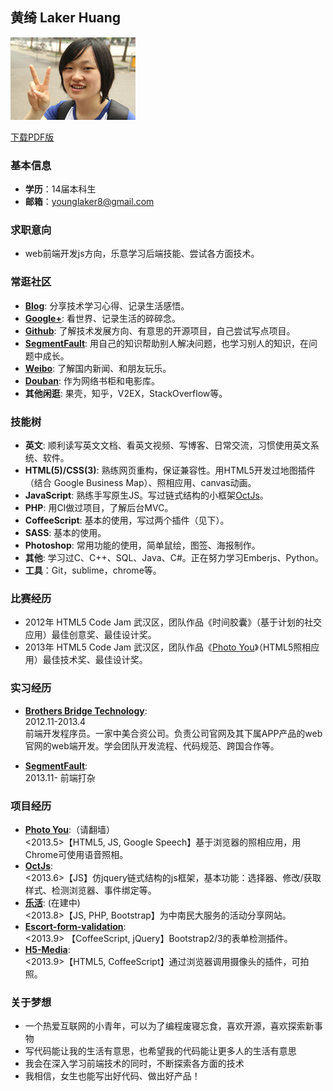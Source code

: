 ## 黄绮 Laker Huang

![Me](img/me.jpg)

[下载PDF版](黄绮的简历.zip "下载PDF版")

### 基本信息

* __学历__：14届本科生
* __邮箱__：younglaker8@gmail.com

### 求职意向

* web前端开发js方向，乐意学习后端技能、尝试各方面技术。

### 常逛社区

* __[Blog](http://www.cnblogs.com/younglaker/ "My blog")__: 分享技术学习心得、记录生活感悟。
* __[Google+](https://plus.google.com/u/0/117680685769153571568/posts "My Google+")__: 看世界、记录生活的碎碎念。
* __[Github](https://github.com/younglaker "My Github")__: 了解技术发展方向、有意思的开源项目，自己尝试写点项目。
* __[SegmentFault](http://segmentfault.com/u/younglaker)__: 用自己的知识帮助别人解决问题，也学习别人的知识，在问题中成长。
* __[Weibo](http://weibo.com/shaojianghu/ "My Weibo")__: 了解国内新闻、和朋友玩乐。
* __[Douban](http://www.douban.com/people/younglaker/ "My Douban")__: 作为网络书柜和电影库。
* __其他闲逛__: 果壳，知乎，V2EX，StackOverflow等。

### 技能树

* __英文__: 顺利读写英文文档、看英文视频、写博客、日常交流，习惯使用英文系统、软件。
* __HTML(5)/CSS(3)__: 熟练网页重构，保证兼容性。用HTML5开发过地图插件（结合 Google Business Map）、照相应用、canvas动画。
* __JavaScript__: 熟练手写原生JS。写过链式结构的小框架[OctJs](https://github.com/younglaker/octjs "OctJs")。
* __PHP__: 用CI做过项目，了解后台MVC。
* __CoffeeScript__: 基本的使用，写过两个插件（见下）。
* __SASS__: 基本的使用。
* __Photoshop__: 常用功能的使用，简单鼠绘，图签、海报制作。
* __其他__: 学习过C、C++、SQL、Java、C#。正在努力学习Emberjs、Python。
* __工具__：Git，sublime，chrome等。

### 比赛经历

* 2012年 HTML5 Code Jam 武汉区，团队作品《时间胶囊》（基于计划的社交应用）最佳创意奖、最佳设计奖。
* 2013年 HTML5 Code Jam 武汉区，团队作品《[Photo You](http://photoyou.gopagoda.com/ "Photo You")》（HTML5照相应用）最佳技术奖、最佳设计奖。

### 实习经历

* __[Brothers Bridge Technology](http://www.bbtechgroup.com/)__: 	
2012.11-2013.4	
前端开发程序员。一家中美合资公司。负责公司官网及其下属APP产品的web官网的web端开发。学会团队开发流程、代码规范、跨国合作等。

* __[SegmentFault](http://segmentfault.com/)__: 	
2013.11-
前端打杂

### 项目经历

* __[Photo You](http://photoyou.gopagoda.com/ "Photo You")__:（请翻墙）	
<2013.5>【HTML5, JS, Google Speech】基于浏览器的照相应用，用Chrome可使用语音照相。
* __[OctJs](https://github.com/younglaker/octjs "OctJs")__: 	
<2013.6>【JS】仿jquery链式结构的js框架，基本功能：选择器、修改/获取样式、检测浏览器、事件绑定等。
* __[乐活](http://act.stuzone.com/ "Lehuo")__: (在建中)	
<2013.8>【JS, PHP, Bootstrap】为中南民大服务的活动分享网站。
* __[Escort-form-validation](https://github.com/younglaker/Escort-form-validation "Escort-form-validation")__:	
<2013.9> 【CoffeeScript, jQuery】Bootstrap2/3的表单检测插件。
* __[H5-Media](https://github.com/younglaker/H5-Media "H5-Media")__:	
<2013.9>【HTML5, CoffeeScript】通过浏览器调用摄像头的插件，可拍照。

### 关于梦想

* 一个热爱互联网的小青年，可以为了编程废寝忘食，喜欢开源，喜欢探索新事物
* 写代码能让我的生活有意思，也希望我的代码能让更多人的生活有意思
* 我会在深入学习前端技术的同时，不断探索各方面的技术
* 我相信，女生也能写出好代码、做出好产品！


